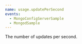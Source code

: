 ```yaml
---
name: usage.updatePerSecond
events:
  - MongoConfigServerSample
  - MongodSample
---
```


The number of updates per second.